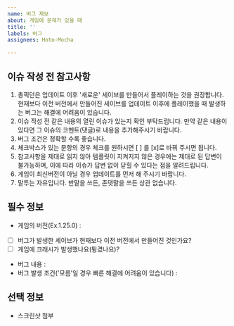 ```yaml
---
name: 버그 제보
about: 게임에 문제가 있을 때
title: ''
labels: 버그
assignees: Hoto-Mocha

---
```


## 이슈 작성 전 참고사항
1. 총픽던은 업데이트 이후 '새로운' 세이브를 만들어서 플레이하는 것을 권장합니다. 현재보다 이전 버전에서 만들어진 세이브를 업데이트 이후에 플레이했을 때 발생하는 버그는 해결에 어려움이 있습니다.
2. 이슈 작성 전 같은 내용의 열린 이슈가 있는지 확인 부탁드립니다. 만약 같은 내용이 있다면 그 이슈의 코멘트(댓글)로 내용을 추가해주시기 바랍니다.
3. 버그 조건은 정확할 수록 좋습니다.
4. 체크박스가 있는 문항의 경우 체크를 원하시면 [ ] 를 [x]로 바꿔 주시면 됩니다.
5. 참고사항을 제대로 읽지 않아 템플릿이 지켜지지 않은 경우에는 제대로 된 답변이 불가능하며, 이에 따라 이슈가 답변 없이 닫힐 수 있다는 점을 알려드립니다.
6. 게임이 최신버전이 아닐 경우 업데이트를 먼저 해 주시기 바랍니다.
7. 말투는 자유입니다. 반말을 쓰든, 존댓말을 쓰든 상관 없습니다.

## 필수 정보
- 게임의 버전(Ex.1.25.0) : 
- [ ] 버그가 발생한 세이브가 현재보다 이전 버전에서 만들어진 것인가요?
- [ ] 게임에 크래시가 발생했나요(튕겼나요)?
- 버그 내용 : 
- 버그 발생 조건('모름'일 경우 빠른 해결에 어려움이 있습니다) : 

## 선택 정보
- 스크린샷 첨부

